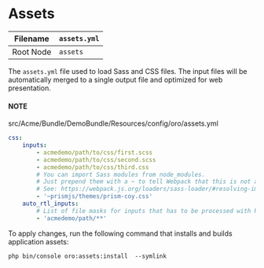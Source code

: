 # Assets

| Filename   | `assets.yml`   |
|------------|----------------|
| Root Node  | `assets`       |

The `assets.yml` file used to load Sass and CSS files. The input files will be
automatically merged to a single output file and optimized for web presentation.

#### NOTE
src/Acme/Bundle/DemoBundle/Resources/config/oro/assets.yml
```yaml
css:
    inputs:
        - acmedemo/path/to/css/first.scss
        - acmedemo/path/to/css/second.scss
        - acmedemo/path/to/css/third.css
        # You can import Sass modules from node_modules.
        # Just prepend them with a ~ to tell Webpack that this is not a relative import.
        # See: https://webpack.js.org/loaders/sass-loader/#resolving-import-at-rules
        - '~prismjs/themes/prism-coy.css'
    auto_rtl_inputs:
        # List of file masks for inputs that has to be processed with RTL plugin
        - 'acmedemo/path/**'
```

To apply changes, run the following command that installs and builds application assets:

```none
php bin/console oro:assets:install  --symlink
```
